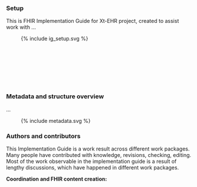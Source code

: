 ### Setup
This is FHIR Implementation Guide for Xt-EHR project, created to assist work with ...

<figure>
  {% include ig_setup.svg %}
</figure>


<br/><br/><br/><br/><br/><br/>

### Metadata and structure overview
...
<figure>
  {% include metadata.svg %}
</figure>




### Authors and contributors

This Implementation Guide is a work result across different work packages. Many people have contributed with knowledge, revisions, checking, editing. Most of the work observable in the implementation guide is a result of lengthy discussions, which have happened in different work packages.  
 

**Coordination and FHIR content creation:**


<br/><br/>
